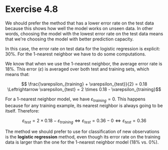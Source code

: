 
# Exercise 4.8

We should prefer the method that has a lower error rate on the test data because this shows how well the model works on unseen data.
In other words, choosing the model with the lowest error rate on the test data means that we're choosing the model with better prediction capacity.

In this case, the error rate on test data for the logistic regression is explicit: 30%. For the 1-nearest neighbor we have to do some computations.

We know that when we use the 1-nearest neighbor, the average error rate is 18%. This error ($\varepsilon$) is averaged over both test and training sets, which means that:

$$ \frac{\varepsilon_{training} + \varepsilon_{test}}{2} = 0.18 \Leftrightarrow \varepsilon_{test} = 2 \times 0.18 - \varepsilon_{training}$$

For a 1-nearest neighbor model, we have $\varepsilon_{training} = 0$. This happens because for any training example, its nearest neighbor is always going to be itself.
Therefore:

$$ \varepsilon_{test} = 2 \times 0.18 - \varepsilon_{training} \Leftrightarrow \varepsilon_{test} = 0.36 - 0 \Leftrightarrow \varepsilon_{test} = 0.36$$

The method we should prefer to use for classification of new observations is the <b>logistic regression</b> method, even though its error rate on the training data is larger than the one for the 1-nearest neighbor model (18% vs. 0%).
